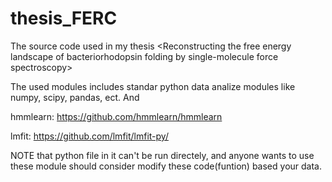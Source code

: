 # thesis_FERC
The source code used in my thesis &lt;Reconstructing the free energy landscape of bacteriorhodopsin folding by single-molecule force spectroscopy>

The used modules includes standar python data analize modules like numpy, scipy, pandas, ect. And

hmmlearn: https://github.com/hmmlearn/hmmlearn

lmfit: https://github.com/lmfit/lmfit-py/


NOTE that python file in it can't be run directely, and anyone wants to use these module should consider modify these code(funtion) based your data.

